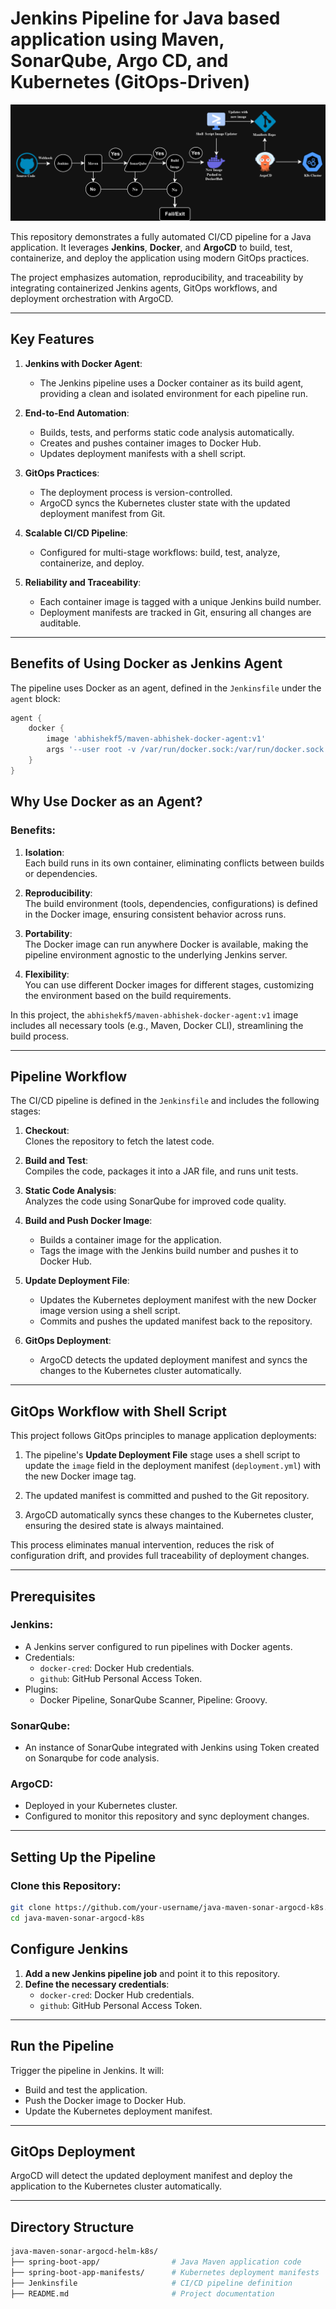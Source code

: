# Jenkins Pipeline for Java based application using Maven, SonarQube, Argo CD, and Kubernetes (GitOps-Driven)

![java-maven-sonar-argocd-k8s](images/java-maven-sonar-argocd-k8s.png)

This repository demonstrates a fully automated CI/CD pipeline for a Java  application. It leverages **Jenkins**, **Docker**, and **ArgoCD** to build, test, containerize, and deploy the application using modern GitOps practices.

The project emphasizes automation, reproducibility, and traceability by integrating containerized Jenkins agents, GitOps workflows, and deployment orchestration with ArgoCD.

---

## Key Features

1. **Jenkins with Docker Agent**:  
   - The Jenkins pipeline uses a Docker container as its build agent, providing a clean and isolated environment for each pipeline run.

2. **End-to-End Automation**:  
   - Builds, tests, and performs static code analysis automatically.  
   - Creates and pushes container images to Docker Hub.  
   - Updates deployment manifests with a shell script.  

3. **GitOps Practices**:  
   - The deployment process is version-controlled.  
   - ArgoCD syncs the Kubernetes cluster state with the updated deployment manifest from Git.

4. **Scalable CI/CD Pipeline**:  
   - Configured for multi-stage workflows: build, test, analyze, containerize, and deploy.  

5. **Reliability and Traceability**:  
   - Each container image is tagged with a unique Jenkins build number.  
   - Deployment manifests are tracked in Git, ensuring all changes are auditable.

---

## Benefits of Using Docker as Jenkins Agent

The pipeline uses Docker as an agent, defined in the `Jenkinsfile` under the `agent` block:

```groovy
agent {
    docker {
        image 'abhishekf5/maven-abhishek-docker-agent:v1'
        args '--user root -v /var/run/docker.sock:/var/run/docker.sock --rm --add-host=host.docker.internal:host-gateway'
    }
}

```

## Why Use Docker as an Agent?

### Benefits:

1. **Isolation**:  
   Each build runs in its own container, eliminating conflicts between builds or dependencies.

2. **Reproducibility**:  
   The build environment (tools, dependencies, configurations) is defined in the Docker image, ensuring consistent behavior across runs.

3. **Portability**:  
   The Docker image can run anywhere Docker is available, making the pipeline environment agnostic to the underlying Jenkins server.

4. **Flexibility**:  
   You can use different Docker images for different stages, customizing the environment based on the build requirements.

In this project, the `abhishekf5/maven-abhishek-docker-agent:v1` image includes all necessary tools (e.g., Maven, Docker CLI), streamlining the build process.

---

## Pipeline Workflow

The CI/CD pipeline is defined in the `Jenkinsfile` and includes the following stages:

1. **Checkout**:  
   Clones the repository to fetch the latest code.

2. **Build and Test**:  
   Compiles the code, packages it into a JAR file, and runs unit tests.

3. **Static Code Analysis**:  
   Analyzes the code using SonarQube for improved code quality.

4. **Build and Push Docker Image**:  
   - Builds a container image for the application.  
   - Tags the image with the Jenkins build number and pushes it to Docker Hub.

5. **Update Deployment File**:  
   - Updates the Kubernetes deployment manifest with the new Docker image version using a shell script.  
   - Commits and pushes the updated manifest back to the repository.

6. **GitOps Deployment**:  
   - ArgoCD detects the updated deployment manifest and syncs the changes to the Kubernetes cluster automatically.

---

## GitOps Workflow with Shell Script

This project follows GitOps principles to manage application deployments:

1. The pipeline's **Update Deployment File** stage uses a shell script to update the `image` field in the deployment manifest (`deployment.yml`) with the new Docker image tag.

2. The updated manifest is committed and pushed to the Git repository.

3. ArgoCD automatically syncs these changes to the Kubernetes cluster, ensuring the desired state is always maintained.

This process eliminates manual intervention, reduces the risk of configuration drift, and provides full traceability of deployment changes.

---

## Prerequisites

### **Jenkins**:
- A Jenkins server configured to run pipelines with Docker agents.  
- Credentials:
  - `docker-cred`: Docker Hub credentials.  
  - `github`: GitHub Personal Access Token.  
- Plugins:
  - Docker Pipeline, SonarQube Scanner, Pipeline: Groovy.

### **SonarQube**:
- An instance of SonarQube integrated with Jenkins using Token created on Sonarqube for code analysis.

### **ArgoCD**:
- Deployed in your Kubernetes cluster.  
- Configured to monitor this repository and sync deployment changes.

---

## Setting Up the Pipeline

### Clone this Repository:

```bash
git clone https://github.com/your-username/java-maven-sonar-argocd-k8s.git
cd java-maven-sonar-argocd-k8s
```

## Configure Jenkins

1. **Add a new Jenkins pipeline job** and point it to this repository.  
2. **Define the necessary credentials**:  
   - `docker-cred`: Docker Hub credentials.  
   - `github`: GitHub Personal Access Token.

---

## Run the Pipeline

Trigger the pipeline in Jenkins. It will:  
- Build and test the application.  
- Push the Docker image to Docker Hub.  
- Update the Kubernetes deployment manifest.

---

## GitOps Deployment

ArgoCD will detect the updated deployment manifest and deploy the application to the Kubernetes cluster automatically.

---

## Directory Structure

```bash
java-maven-sonar-argocd-helm-k8s/
├── spring-boot-app/                # Java Maven application code
├── spring-boot-app-manifests/      # Kubernetes deployment manifests
├── Jenkinsfile                     # CI/CD pipeline definition
├── README.md                       # Project documentation

```


